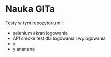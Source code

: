 # Nauka GITa

Testy w tym repozytorium :
- selenium ekran logowania
- API smoke test dla logowania i wylogowania
- x
- y
ananana
